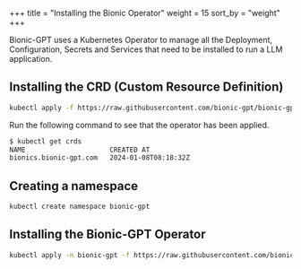 +++
title = "Installing the Bionic Operator"
weight = 15
sort_by = "weight"
+++

Bionic-GPT uses a Kubernetes Operator to manage all the Deployment, Configuration, Secrets and Services that need to be installed to run a LLM application.

## Installing the CRD (Custom Resource Definition)

```sh
kubectl apply -f https://raw.githubusercontent.com/bionic-gpt/bionic-gpt/main/crates/k8s-operator/config/bionics.bionic-gpt.com.yaml
```

Run the following command to see that the operator has been applied.

```sh
$ kubectl get crds
NAME                     CREATED AT
bionics.bionic-gpt.com   2024-01-08T08:18:32Z
```

## Creating a namespace

```sh
kubectl create namespace bionic-gpt
```

## Installing the Bionic-GPT Operator

```sh
kubectl apply -n bionic-gpt -f https://raw.githubusercontent.com/bionic-gpt/bionic-gpt/main/crates/k8s-operator/config/bionic-operator.yaml
```